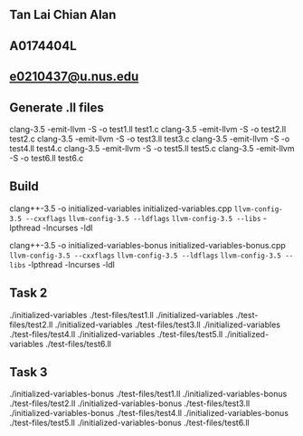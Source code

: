## Tan Lai Chian Alan
## A0174404L
## e0210437@u.nus.edu

## Generate .ll files
clang-3.5 -emit-llvm -S -o test1.ll test1.c
clang-3.5 -emit-llvm -S -o test2.ll test2.c
clang-3.5 -emit-llvm -S -o test3.ll test3.c
clang-3.5 -emit-llvm -S -o test4.ll test4.c
clang-3.5 -emit-llvm -S -o test5.ll test5.c
clang-3.5 -emit-llvm -S -o test6.ll test6.c

## Build
clang++-3.5 -o initialized-variables initialized-variables.cpp `llvm-config-3.5 --cxxflags` `llvm-config-3.5 --ldflags` `llvm-config-3.5 --libs` -lpthread -lncurses -ldl

clang++-3.5 -o initialized-variables-bonus initialized-variables-bonus.cpp `llvm-config-3.5 --cxxflags` `llvm-config-3.5 --ldflags` `llvm-config-3.5 --libs` -lpthread -lncurses -ldl

## Task 2
./initialized-variables ./test-files/test1.ll
./initialized-variables ./test-files/test2.ll
./initialized-variables ./test-files/test3.ll
./initialized-variables ./test-files/test4.ll
./initialized-variables ./test-files/test5.ll
./initialized-variables ./test-files/test6.ll

## Task 3
./initialized-variables-bonus ./test-files/test1.ll
./initialized-variables-bonus ./test-files/test2.ll
./initialized-variables-bonus ./test-files/test3.ll
./initialized-variables-bonus ./test-files/test4.ll
./initialized-variables-bonus ./test-files/test5.ll
./initialized-variables-bonus ./test-files/test6.ll
